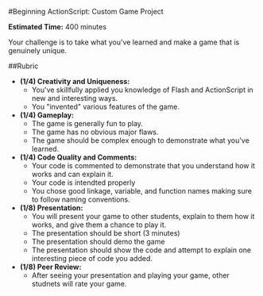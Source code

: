 #Beginning ActionScript: Custom Game Project

**Estimated Time:** 400 minutes

Your challenge is to take what you've learned and make a game that is genuinely unique.

##Rubric

* **(1/4) Creativity and Uniqueness:**
  *  You've skillfully applied you knowledge of Flash and ActionScript in new and interesting ways.
  *  You "invented" various features of the game.
* **(1/4) Gameplay:**
  * The game is generally fun to play.
  * The game has no obvious major flaws.
  * The game should be complex enough to demonstrate what you've learned.
* **(1/4) Code Quality and Comments:**
  * Your code is commented to demonstrate that you understand how it works and can explain it.
  * Your code is intendted properly
  * You chose good linkage, variable, and function names making sure to follow naming conventions.
* **(1/8) Presentation:**
  * You will present your game to other students, explain to them how it works, and give them a chance to play it.
  * The presentation should be short (3 minutes)
  * The presentation should demo the game
  * The presentation should show the code and attempt to explain one interesting piece of code you added.
* **(1/8) Peer Review:**
  * After seeing your presentation and playing your game, other studnets will rate your game.
